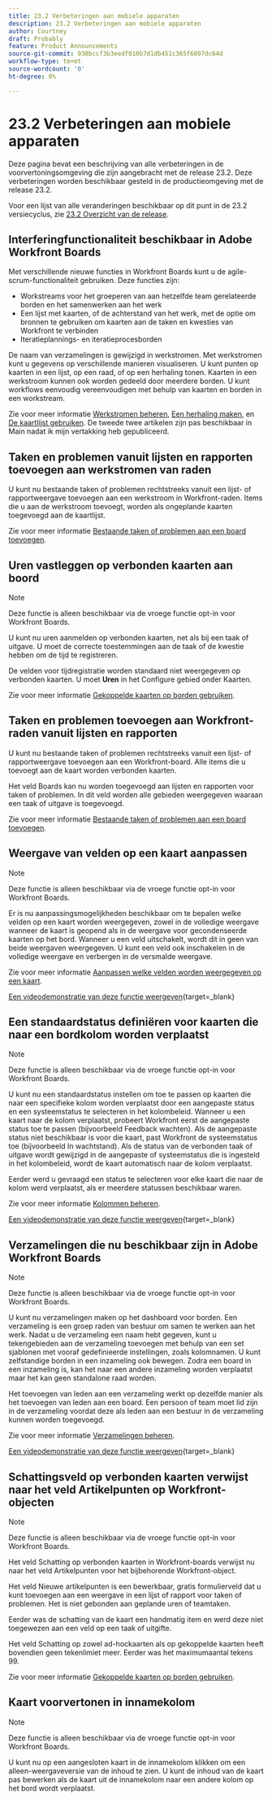 ```yaml
---
title: 23.2 Verbeteringen aan mobiele apparaten
description: 23.2 Verbeteringen aan mobiele apparaten
author: Courtney
draft: Probably
feature: Product Announcements
source-git-commit: 938bccf3b3eedf010b7d1db451c365f6097dc64d
workflow-type: tm+mt
source-wordcount: '0'
ht-degree: 0%

---
```


# 23.2 Verbeteringen aan mobiele apparaten

Deze pagina bevat een beschrijving van alle verbeteringen in de voorvertoningsomgeving die zijn aangebracht met de release 23.2. Deze verbeteringen worden beschikbaar gesteld in de productieomgeving met de release 23.2.

Voor een lijst van alle veranderingen beschikbaar op dit punt in de 23.2 versiecyclus, zie [23.2 Overzicht van de release](/help/quicksilver/product-announcements/product-releases/23.2-release-activity/23-2-release-overview.md).

## Interferingfunctionaliteit beschikbaar in Adobe Workfront Boards

Met verschillende nieuwe functies in Workfront Boards kunt u de agile-scrum-functionaliteit gebruiken. Deze functies zijn:

* Workstreams voor het groeperen van aan hetzelfde team gerelateerde borden en het samenwerken aan het werk
* Een lijst met kaarten, of de achterstand van het werk, met de optie om bronnen te gebruiken om kaarten aan de taken en kwesties van Workfront te verbinden
* Iteratieplannings- en iteratieprocesborden

De naam van verzamelingen is gewijzigd in werkstromen. Met werkstromen kunt u gegevens op verschillende manieren visualiseren. U kunt punten op kaarten in een lijst, op een raad, of op een herhaling tonen. Kaarten in een werkstroom kunnen ook worden gedeeld door meerdere borden. U kunt workflows eenvoudig vereenvoudigen met behulp van kaarten en borden in een workstream.

Zie voor meer informatie [Werkstromen beheren](/help/quicksilver/agile/use-boards-agile-planning-tools/manage-collections.md), [Een herhaling maken](/help/quicksilver/agile/use-boards-agile-planning-tools/create-an-iteration.md), en [De kaartlijst gebruiken](/help/quicksilver/agile/use-boards-agile-planning-tools/use-card-list.md). De tweede twee artikelen zijn pas beschikbaar in Main nadat ik mijn vertakking heb gepubliceerd.

## Taken en problemen vanuit lijsten en rapporten toevoegen aan werkstromen van raden

U kunt nu bestaande taken of problemen rechtstreeks vanuit een lijst- of rapportweergave toevoegen aan een werkstroom in Workfront-raden. Items die u aan de werkstroom toevoegt, worden als ongeplande kaarten toegevoegd aan de kaartlijst.

Zie voor meer informatie [Bestaande taken of problemen aan een board toevoegen](/help/quicksilver/agile/get-started-with-boards/add-card-from-list-to-board.md).


## Uren vastleggen op verbonden kaarten aan boord

>[!NOTE]
>
>Deze functie is alleen beschikbaar via de vroege functie opt-in voor Workfront Boards.

U kunt nu uren aanmelden op verbonden kaarten, net als bij een taak of uitgave. U moet de correcte toestemmingen aan de taak of de kwestie hebben om de tijd te registreren.

De velden voor tijdregistratie worden standaard niet weergegeven op verbonden kaarten. U moet **Uren** in het Configure gebied onder Kaarten.

Zie voor meer informatie [Gekoppelde kaarten op borden gebruiken](/help/quicksilver/agile/get-started-with-boards/connected-cards.md).

## Taken en problemen toevoegen aan Workfront-raden vanuit lijsten en rapporten

U kunt nu bestaande taken of problemen rechtstreeks vanuit een lijst- of rapportweergave toevoegen aan een Workfront-board. Alle items die u toevoegt aan de kaart worden verbonden kaarten.

Het veld Boards kan nu worden toegevoegd aan lijsten en rapporten voor taken of problemen. In dit veld worden alle gebieden weergegeven waaraan een taak of uitgave is toegevoegd.

Zie voor meer informatie [Bestaande taken of problemen aan een board toevoegen](/help/quicksilver/agile/get-started-with-boards/add-card-from-list-to-board.md).

## Weergave van velden op een kaart aanpassen

>[!NOTE]
>
>Deze functie is alleen beschikbaar via de vroege functie opt-in voor Workfront Boards.


Er is nu aanpassingsmogelijkheden beschikbaar om te bepalen welke velden op een kaart worden weergegeven, zowel in de volledige weergave wanneer de kaart is geopend als in de weergave voor gecondenseerde kaarten op het bord. Wanneer u een veld uitschakelt, wordt dit in geen van beide weergaven weergegeven. U kunt een veld ook inschakelen in de volledige weergave en verbergen in de versmalde weergave.

Zie voor meer informatie [Aanpassen welke velden worden weergegeven op een kaart](/help/quicksilver/agile/get-started-with-boards/customize-fields-on-card.md).

[Een videodemonstratie van deze functie weergeven](https://video.tv.adobe.com/v/3415710/){target=_blank}

## Een standaardstatus definiëren voor kaarten die naar een bordkolom worden verplaatst

>[!NOTE]
>
>Deze functie is alleen beschikbaar via de vroege functie opt-in voor Workfront Boards.

U kunt nu een standaardstatus instellen om toe te passen op kaarten die naar een specifieke kolom worden verplaatst door een aangepaste status en een systeemstatus te selecteren in het kolombeleid. Wanneer u een kaart naar de kolom verplaatst, probeert Workfront eerst de aangepaste status toe te passen (bijvoorbeeld Feedback wachten). Als de aangepaste status niet beschikbaar is voor die kaart, past Workfront de systeemstatus toe (bijvoorbeeld In wachtstand). Als de status van de verbonden taak of uitgave wordt gewijzigd in de aangepaste of systeemstatus die is ingesteld in het kolombeleid, wordt de kaart automatisch naar de kolom verplaatst.

Eerder werd u gevraagd een status te selecteren voor elke kaart die naar de kolom werd verplaatst, als er meerdere statussen beschikbaar waren.

Zie voor meer informatie [Kolommen beheren](/help/quicksilver/agile/get-started-with-boards/manage-board-columns.md).

[Een videodemonstratie van deze functie weergeven](https://video.tv.adobe.com/v/3415711/){target=_blank}

## Verzamelingen die nu beschikbaar zijn in Adobe Workfront Boards

>[!NOTE]
>
>Deze functie is alleen beschikbaar via de vroege functie opt-in voor Workfront Boards.

U kunt nu verzamelingen maken op het dashboard voor borden. Een verzameling is een groep raden van bestuur om samen te werken aan het werk. Nadat u de verzameling een naam hebt gegeven, kunt u tekengebieden aan de verzameling toevoegen met behulp van een set sjablonen met vooraf gedefinieerde instellingen, zoals kolomnamen. U kunt zelfstandige borden in een inzameling ook bewegen. Zodra een board in een inzameling is, kan het naar een andere inzameling worden verplaatst maar het kan geen standalone raad worden.

Het toevoegen van leden aan een verzameling werkt op dezelfde manier als het toevoegen van leden aan een board. Een persoon of team moet lid zijn in de verzameling voordat deze als leden aan een bestuur in de verzameling kunnen worden toegevoegd.

Zie voor meer informatie [Verzamelingen beheren](/help/quicksilver/agile/use-boards-agile-planning-tools/manage-collections.md).

[Een videodemonstratie van deze functie weergeven](https://video.tv.adobe.com/v/3415609/){target=_blank}

## Schattingsveld op verbonden kaarten verwijst naar het veld Artikelpunten op Workfront-objecten

>[!NOTE]
>
>Deze functie is alleen beschikbaar via de vroege functie opt-in voor Workfront Boards.

Het veld Schatting op verbonden kaarten in Workfront-boards verwijst nu naar het veld Artikelpunten voor het bijbehorende Workfront-object.

Het veld Nieuwe artikelpunten is een bewerkbaar, gratis formulierveld dat u kunt toevoegen aan een weergave in een lijst of rapport voor taken of problemen. Het is niet gebonden aan geplande uren of teamtaken.

Eerder was de schatting van de kaart een handmatig item en werd deze niet toegewezen aan een veld op een taak of uitgifte.

Het veld Schatting op zowel ad-hockaarten als op gekoppelde kaarten heeft bovendien geen tekenlimiet meer. Eerder was het maximumaantal tekens 99.

Zie voor meer informatie [Gekoppelde kaarten op borden gebruiken](/help/quicksilver/agile/get-started-with-boards/connected-cards.md).

## Kaart voorvertonen in innamekolom

>[!NOTE]
>
>Deze functie is alleen beschikbaar via de vroege functie opt-in voor Workfront Boards.

U kunt nu op een aangesloten kaart in de innamekolom klikken om een alleen-weergaveversie van de inhoud te zien. U kunt de inhoud van de kaart pas bewerken als de kaart uit de innamekolom naar een andere kolom op het bord wordt verplaatst.
